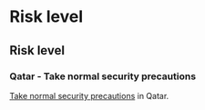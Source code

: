 # Risk level

## Risk level

### Qatar - Take normal security precautions

[Take normal security precautions](#levels "Risk Levels") in Qatar.